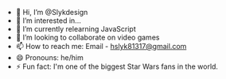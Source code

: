 - 👋 Hi, I’m @Slykdesign
- 👀 I’m interested in...
- 🌱 I’m currently relearning JavaScript
- 💞️ I’m looking to collaborate on video games
- 📫 How to reach me: Email - hslyk81317@gmail.com
- 😄 Pronouns: he/him
- ⚡ Fun fact: I'm one of the biggest Star Wars fans in the world.

<!---
Slykdesign/Slykdesign is a ✨ special ✨ repository because its `README.md` (this file) appears on your GitHub profile.
You can click the Preview link to take a look at your changes.
--->
